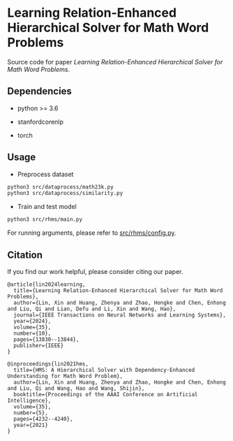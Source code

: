  # Learning Relation-Enhanced Hierarchical Solver for Math Word Problems
Source code for paper *Learning Relation-Enhanced Hierarchical Solver for Math Word Problems*.

 ## Dependencies
- python >= 3.6

- stanfordcorenlp
- torch

 ## Usage
- Preprocess dataset
```bash
python3 src/dataprocess/math23k.py
python3 src/dataprocess/similarity.py
```
- Train and test model
```bash
python3 src/rhms/main.py
```
For running arguments, please refer to [src/rhms/config.py](src/rhms/config.py).

 ## Citation
If you find our work helpful, please consider citing our paper.
```
@article{lin2024learning,
  title={Learning Relation-Enhanced Hierarchical Solver for Math Word Problems},
  author={Lin, Xin and Huang, Zhenya and Zhao, Hongke and Chen, Enhong and Liu, Qi and Lian, Defu and Li, Xin and Wang, Hao},
  journal={IEEE Transactions on Neural Networks and Learning Systems},
  year={2024},
  volume={35},
  number={10},
  pages={13830--13844},
  publisher={IEEE}
}
```
```
@inproceedings{lin2021hms,
  title={HMS: A Hierarchical Solver with Dependency-Enhanced Understanding for Math Word Problem},
  author={Lin, Xin and Huang, Zhenya and Zhao, Hongke and Chen, Enhong and Liu, Qi and Wang, Hao and Wang, Shijin},
  booktitle={Proceedings of the AAAI Conference on Artificial Intelligence},
  volume={35},
  number={5},
  pages={4232--4240},
  year={2021}
}
```
